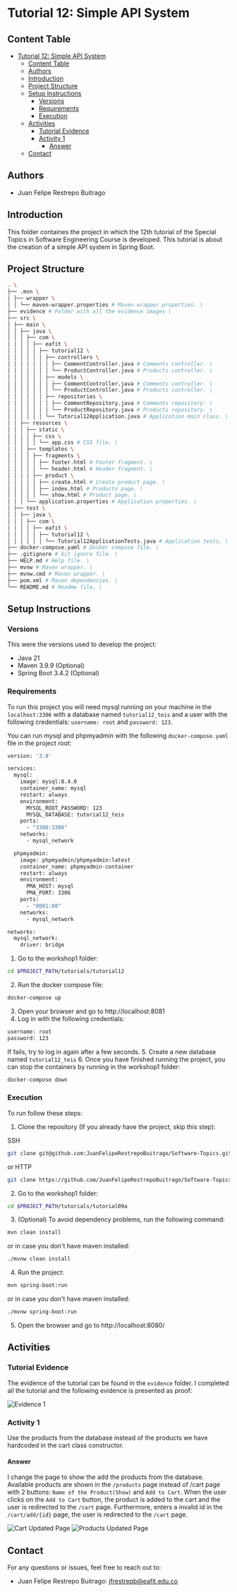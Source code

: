 # Tutorial 12: Simple API System

## Content Table
- [Tutorial 12: Simple API System](#tutorial-12-simple-api-system)
  - [Content Table](#content-table)
  - [Authors](#authors)
  - [Introduction](#introduction)
  - [Project Structure](#project-structure)
  - [Setup Instructions](#setup-instructions)
    - [Versions](#versions)
    - [Requirements](#requirements)
    - [Execution](#execution)
  - [Activities](#activities)
    - [Tutorial Evidence](#tutorial-evidence)
    - [Activity 1](#activity-1)
      - [Answer](#answer)
  - [Contact](#contact)


## Authors

- Juan Felipe Restrepo Buitrago

## Introduction

This folder containes the project in which the 12th tutorial of the Special Topics in Software Engineering Course is developed. This tutorial is about the creation of a simple API system in Spring Boot.

## Project Structure

```bash
. \
├── .mvn \
│ ├── wrapper \
│ │ └── maven-wrapper.properties # Maven wrapper properties. \
├── evidence # Folder with all the evidence images \
├── src \
│ ├── main \
│ │ ├── java \
│ │ │ ├── com \
│ │ │ │ ├── eafit \
│ │ │ │ │ ├── tutorial12 \
│ │ │ │ │ │ ├── controllers \
│ │ │ │ │ │ │ ├── CommentController.java # Comments controller. \
│ │ │ │ │ │ │ └── ProductController.java # Products controller. \
│ │ │ │ │ │ ├── models \
│ │ │ │ │ │ │ ├── CommentController.java # Comments controller. \
│ │ │ │ │ │ │ └── ProductController.java # Products controller. \
│ │ │ │ │ │ ├── repositories \
│ │ │ │ │ │ │ ├── CommentRepository.java # Comments repository. \
│ │ │ │ │ │ │ └── ProductRepository.java # Products repository. \
│ │ │ │ │ │ └── Tutorial12Application.java # Application main class. \
│ │ ├── resources \
│ │ │ ├── static \
│ │ │ │ ├── css \
│ │ │ │ │ └── app.css # CSS file. \
│ │ │ ├── templates \
│ │ │ │ ├── fragments \
│ │ │ │ │ ├── footer.html # Footer fragment. \
│ │ │ │ │ └── header.html # Header fragment. \
│ │ │ │ ├── product \
│ │ │ │ │ ├── create.html # Create product page. \
│ │ │ │ │ ├── index.html # Products page. \
│ │ │ │ │ └── show.html # Product page. \
│ │ │ └── application.properties # Application properties. \
│ ├── test \
│ │ ├── java \
│ │ │ ├── com \
│ │ │ │ ├── eafit \
│ │ │ │ │ ├── tutorial12 \
│ │ │ │ │ │ └── Tutorial12ApplicationTests.java # Application tests. \
├── docker-compose.yaml # Docker compose file. \
├── .gitignore # Git ignore file. \
├── HELP.md # Help file. \
├── mvnw # Maven wrapper. \
├── mvnw.cmd # Maven wrapper. \
├── pom.xml # Maven dependencies. \
└── README.md # Readme file. \
```

## Setup Instructions

### Versions

This were the versions used to develop the project:

- Java 21
- Maven 3.9.9 (Optional)
- Spring Boot 3.4.2 (Optional)

### Requirements

To run this project you will need mysql running on your machine in the `localhost:3306` with a database named `tutorial12_teis` and a user with the following credentials: `username: root` and `password: 123`.

You can run mysql and phpmyadmin with the following `docker-compose.yaml` file in the project root:

```bash
version: '3.8'

services:
  mysql:
    image: mysql:8.4.0
    container_name: mysql
    restart: always
    environment:
      MYSQL_ROOT_PASSWORD: 123
      MYSQL_DATABASE: tutorial12_teis
    ports:
      - "3306:3306"
    networks:
      - mysql_network

  phpmyadmin:
    image: phpmyadmin/phpmyadmin:latest
    container_name: phpmyadmin-container
    restart: always
    environment:
      PMA_HOST: mysql
      PMA_PORT: 3306
    ports:
      - "8081:80"
    networks:
      - mysql_network

networks:
  mysql_network:
    driver: bridge
```

1. Go to the workshop1 folder:
```bash
cd $PROJECT_PATH/tutorials/tutorial12
```
2. Run the docker compose file:
```bash
docker-compose up
```
3. Open your browser and go to http://localhost:8081
4. Log in with the following credentials:
```bash
username: root
password: 123
```
If fails, try to log in again after a few seconds.
5. Create a new database named `tutorial12_teis`
6. Once you have finished running the project, you can stop the containers by running in the workshop1 folder:
```bash
docker-compose down
```

### Execution

To run follow these steps:

1. Clone the repository (If you already have the project, skip this step):

SSH
```bash
git clone git@github.com:JuanFelipeRestrepoBuitrago/Software-Topics.git
```
or HTTP

```bash
git clone https://github.com/JuanFelipeRestrepoBuitrago/Software-Topics.git
```

2. Go to the workshop1 folder:

```bash
cd $PROJECT_PATH/tutorials/tutorial09a
```

3. (Optional) To avoid dependency problems, run the following command:

```bash
mvn clean install
```
or in case you don't have maven installed:

```bash
./mvnw clean install
```

4. Run the project:

```bash
mvn spring-boot:run
```
or in case you don't have maven installed:

```bash
./mvnw spring-boot:run
```

5. Open the browser and go to http://localhost:8080/

## Activities
 
### Tutorial Evidence

The evidence of the tutorial can be found in the `evidence` folder. I completed all the tutorial and the following evidence is presented as proof:

![Evidence 1](evidence/evidence_1.png)

### Activity 1

Use the products from the database instead of the products we have hardcoded in the cart class constructor.

#### Answer

I change the page to show the add the products from the database. Available products are shown in the `/products` page instead of /cart page with 2 buttons: `Name of the Product(Show)` and `Add to Cart`. When the user clicks on the `Add to Cart` button, the product is added to the cart and the user is redirected to the `/cart` page. Furthermore, enters a invalid id in the `/cart/add/{id}` page, the user is redirected to the `/cart` page.

![Cart Updated Page](evidence/evidence_2.png)
![Products Updated Page](evidence/evidence_3.png)

## Contact

For any questions or issues, feel free to reach out to:
- Juan Felipe Restrepo Buitrago: [jfrestrepb@eafit.edu.co](jfrestrepb@eafit.edu.co)